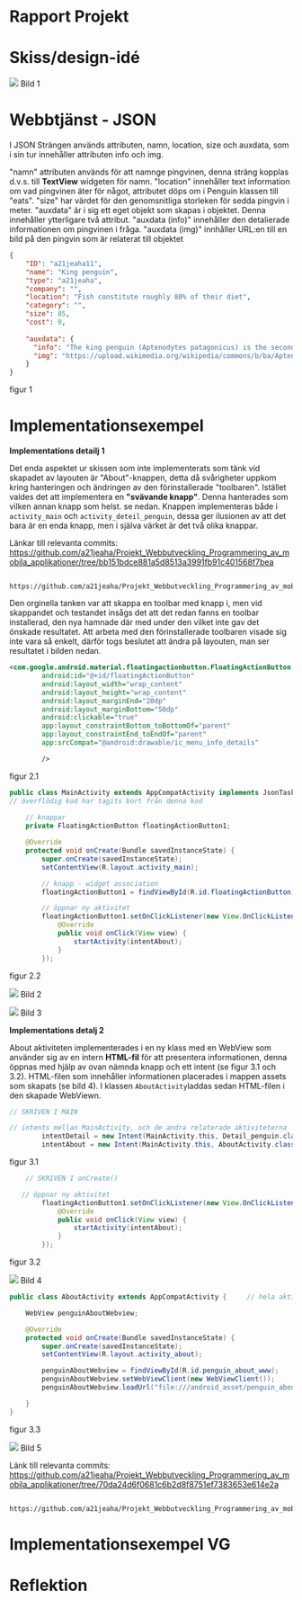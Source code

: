 
# Rapport Projekt

# Skiss/design-idé

![](skiss.jpg)
Bild 1

# Webbtjänst - JSON

I JSON Strängen används attributen, namn, location, size och auxdata, som i sin tur innehåller attributen info och img.

"namn" attributen används för att namnge pingvinen, denna sträng kopplas d.v.s. till __TextView__ widgeten för namn.
"location" innehåller text information om vad pingvinen äter för något, attributet döps om i Penguin klassen till "eats".
"size" har värdet för den genomsnitliga storleken för sedda pingvin i meter.
"auxdata" är i sig ett eget objekt som skapas i objektet. Denna innehåller ytterligare två attribut.
"auxdata (info)" innehåller den detalierade informationen om pingvinen i fråga.
"auxdata (img)" innhåller URL:en till en bild på den pingvin som är relaterat till objektet   

````JSON
{
    "ID": "a21jeaha11",
    "name": "King penguin",
    "type": "a21jeaha",
    "company": "",
    "location": "Fish constitute roughly 80% of their diet",
    "category": "",
    "size": 85,
    "cost": 0,
    
    "auxdata": {
      "info": "The king penguin (Aptenodytes patagonicus) is the second largest species of penguin, smaller, but somewhat similar in appearance to the emperor penguin. There are two subspecies: A. p. patagonicus and A. p. halli; patagonicus is found in the South Atlantic and halli in the South Indian Ocean (at the Kerguelen Islands, Crozet Island, Prince Edward Islands and Heard Island and McDonald Islands) and at Macquarie Island. King penguins mainly eat lanternfish, squid and krill. On foraging trips, king penguins repeatedly dive to over 100 metres (300 ft), and have been recorded at depths greater than 300 metres (1,000 ft). Predators of the king penguin include giant petrels, skuas, the snowy sheathbill, the leopard seal and the orca. King penguins breed on the Subantarctic islands at the northern reaches of Antarctica, South Georgia, and other temperate islands of the region. ",
      "img": "https://upload.wikimedia.org/wikipedia/commons/b/ba/Aptenodytes_patagonicus_-St_Andrews_Bay%2C_South_Georgia%2C_British_Overseas_Territories%2C_UK_-head-8_%281%29.jpg"
    }
}
````
figur 1

# Implementationsexempel

**Implementations detailj 1**

Det enda aspektet ur skissen som inte implementerats som tänk vid skapadet av layouten är "About"-knappen, detta då svårigheter uppkom kring hanteringen och ändringen av den förinstallerade "toolbaren". Istället valdes det att implementera en __"svävande knapp"__.
Denna hanterades som vilken annan knapp som helst. se nedan. Knappen implementeras både i `activity_main` och `activity_deteil_penguin`, dessa ger ilusionen av att det bara är en enda knapp, men i själva värket är det två olika knappar.

Länkar till relevanta commits:  https://github.com/a21jeaha/Projekt_Webbutveckling_Programmering_av_mobila_applikationer/tree/bb151bdce881a5d8513a3991fb91c401568f7bea
                                
                                https://github.com/a21jeaha/Projekt_Webbutveckling_Programmering_av_mobila_applikationer/tree/a11f3700f52b782a8693d8621ad0d38093198ac6

Den orginella tanken var att skappa en toolbar med knapp i, men vid skappandet och testandet insågs det att det redan fanns en toolbar installerad, den nya hamnade där med under den vilket inte gav det önskade resultatet.
Att arbeta med den förinstallerade toolbaren visade sig inte vara så enkelt, därför togs beslutet att ändra på layouten, man ser resultatet i bilden nedan. 

```xml
<com.google.android.material.floatingactionbutton.FloatingActionButton
        android:id="@+id/floatingActionButton"
        android:layout_width="wrap_content"
        android:layout_height="wrap_content"
        android:layout_marginEnd="20dp"
        android:layout_marginBottom="50dp"
        android:clickable="true"
        app:layout_constraintBottom_toBottomOf="parent"
        app:layout_constraintEnd_toEndOf="parent"
        app:srcCompat="@android:drawable/ic_menu_info_details"

        />
``` 
figur 2.1

````java
public class MainActivity extends AppCompatActivity implements JsonTask.JsonTaskListener{
// överflödig kod har tagits bort från denna kod 
    
    // knappar
    private FloatingActionButton floatingActionButton1;

    @Override
    protected void onCreate(Bundle savedInstanceState) {
        super.onCreate(savedInstanceState);
        setContentView(R.layout.activity_main);

        // knapp - widget association
        floatingActionButton1 = findViewById(R.id.floatingActionButton);

        // öppnar ny aktivitet
        floatingActionButton1.setOnClickListener(new View.OnClickListener() {
            @Override
            public void onClick(View view) {
                startActivity(intentAbout);
            }
        });
````
figur 2.2

![](floatinactionbutton.jpg) Bild 2 

![](floating_action_button2.jpg) Bild 3

**Implementations detalj 2**

About aktiviteten implementerades i en ny klass med en WebView som använder sig av en intern __HTML-fil__ för att presentera informationen, denna öppnas med hjälp av ovan nämnda knapp och ett intent (se figur 3.1 och 3.2).
HTML-filen som innehåller informationen placerades i mappen assets som skapats (se bild 4). I klassen `AboutActivity`laddas sedan HTML-filen i den skapade WebViewn. 


```java
// SKRIVEN I MAIN

// intents mellan MainActivity, och de andra relaterade aktiviteterna
        intentDetail = new Intent(MainActivity.this, Detail_penguin.class );
        intentAbout = new Intent(MainActivity.this, AboutActivity.class);       <---  Denna intent
```
figur 3.1

```java
    // SKRIVEN I onCreate()

   // öppnar ny aktivitet
        floatingActionButton1.setOnClickListener(new View.OnClickListener() {
            @Override
            public void onClick(View view) {
                startActivity(intentAbout);
            }
        });
```
figur 3.2


![](assets_html.jpg) Bild 4

````java
public class AboutActivity extends AppCompatActivity {     // hela aktiviteten är en Webview som öppnar den intärna sidan "penguin_about.html"

    WebView penguinAboutWebview;                

    @Override
    protected void onCreate(Bundle savedInstanceState) {
        super.onCreate(savedInstanceState);
        setContentView(R.layout.activity_about);

        penguinAboutWebview = findViewById(R.id.penguin_about_www);
        penguinAboutWebview.setWebViewClient(new WebViewClient());
        penguinAboutWebview.loadUrl("file:///android_asset/penguin_about.html");

    }
}
````
figur 3.3

 ![](about_page.jpg) Bild 5

Länk till relevanta commits:    https://github.com/a21jeaha/Projekt_Webbutveckling_Programmering_av_mobila_applikationer/tree/70da24d6f0681c6b2d8f8751ef7383653e614e2a
                                
                                https://github.com/a21jeaha/Projekt_Webbutveckling_Programmering_av_mobila_applikationer/tree/8c1b4962a4e07ea9dbb4f7f3aefc9d0bd970e27d

# Implementationsexempel VG
# Reflektion